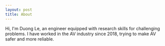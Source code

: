 ```yaml
---
layout: post
title: About
---
```


Hi, I'm Duong Le, an engineer equipped with research skills for challenging problems.
I have worked in the AV industry since 2018, trying to make AV safer and more reliable.